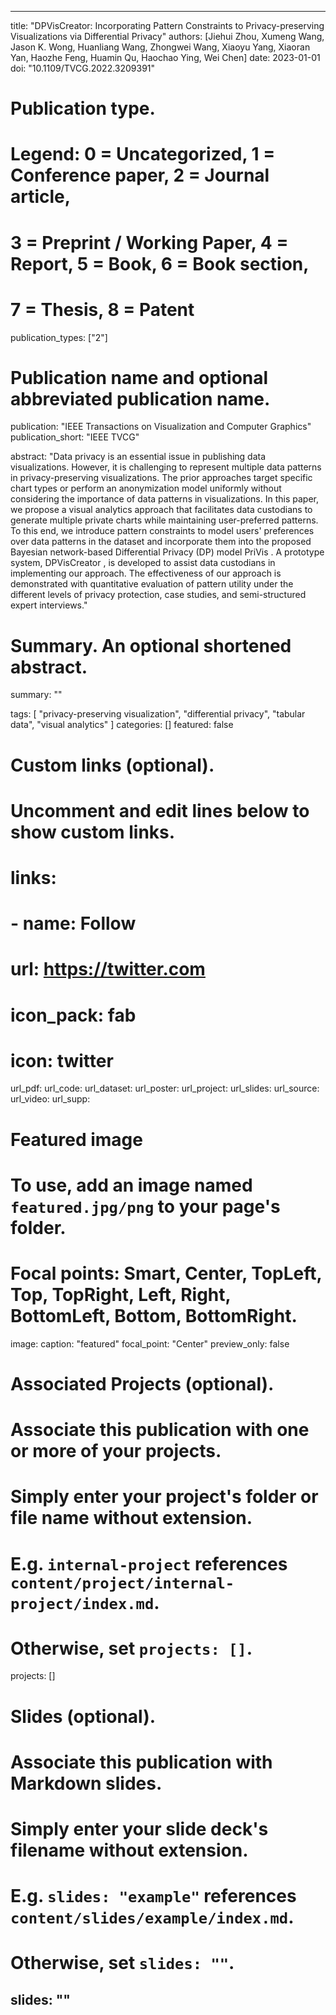 ---

title: "DPVisCreator: Incorporating Pattern Constraints to Privacy-preserving Visualizations via Differential Privacy"
authors: [Jiehui Zhou, Xumeng Wang, Jason K. Wong, Huanliang Wang, Zhongwei Wang, Xiaoyu Yang, Xiaoran Yan, Haozhe Feng, Huamin Qu, Haochao Ying, Wei Chen]
date: 2023-01-01
doi: "10.1109/TVCG.2022.3209391"

# Publication type.
# Legend: 0 = Uncategorized, 1 = Conference paper, 2 = Journal article,
# 3 = Preprint / Working Paper, 4 = Report, 5 = Book, 6 = Book section,
# 7 = Thesis, 8 = Patent
publication_types: ["2"]

# Publication name and optional abbreviated publication name.
publication: "IEEE Transactions on Visualization and Computer Graphics"
publication_short: "IEEE TVCG"

abstract: "Data privacy is an essential issue in publishing data visualizations. However, it is challenging to represent multiple data patterns in privacy-preserving visualizations. The prior approaches target specific chart types or perform an anonymization model uniformly without considering the importance of data patterns in visualizations. In this paper, we propose a visual analytics approach that facilitates data custodians to generate multiple private charts while maintaining user-preferred patterns. To this end, we introduce pattern constraints to model users' preferences over data patterns in the dataset and incorporate them into the proposed Bayesian network-based Differential Privacy (DP) model PriVis . A prototype system, DPVisCreator , is developed to assist data custodians in implementing our approach. The effectiveness of our approach is demonstrated with quantitative evaluation of pattern utility under the different levels of privacy protection, case studies, and semi-structured expert interviews."

# Summary. An optional shortened abstract.
summary: ""

tags:
  [
    "privacy-preserving visualization",
    "differential privacy", 
    "tabular data",
    "visual analytics"
  ]
categories: []
featured: false

# Custom links (optional).
#   Uncomment and edit lines below to show custom links.
# links:
# - name: Follow
#   url: https://twitter.com
#   icon_pack: fab
#   icon: twitter

url_pdf:
url_code:
url_dataset:
url_poster:
url_project:
url_slides:
url_source:
url_video:
url_supp:

# Featured image
# To use, add an image named `featured.jpg/png` to your page's folder.
# Focal points: Smart, Center, TopLeft, Top, TopRight, Left, Right, BottomLeft, Bottom, BottomRight.
image:
  caption: "featured"
  focal_point: "Center"
  preview_only: false

# Associated Projects (optional).
#   Associate this publication with one or more of your projects.
#   Simply enter your project's folder or file name without extension.
#   E.g. `internal-project` references `content/project/internal-project/index.md`.
#   Otherwise, set `projects: []`.
projects: []

# Slides (optional).
#   Associate this publication with Markdown slides.
#   Simply enter your slide deck's filename without extension.
#   E.g. `slides: "example"` references `content/slides/example/index.md`.
#   Otherwise, set `slides: ""`.
slides: ""
---